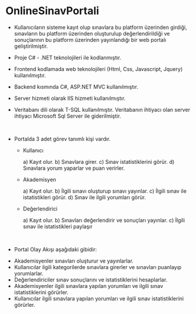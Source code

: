 # OnlineSinavPortali

- Kullanıcıların sisteme kayıt olup sınavlara bu platform üzerinden girdiği, sınavların bu platform üzerinden oluşturulup	 değerlendirildiği ve sonuçlarının bu platform üzerinden yayınlandığı bir web portalı geliştirilmiştir.

- Proje C# - .NET teknolojileri ile kodlanmıştır.

- Frontend kodlamada web teknolojileri (Html, Css, Javascript, Jquery) kullanılmıştır.

- Backend kısmında C#, ASP.NET MVC kullanılmıştır.

- Server hizmeti olarak IIS hizmeti kullanılmıştır.
 
- Veritabanı dili olarak T-SQL kullanılmıştır. Veritabanın ihtiyacı olan server ihtiyacı Microsoft Sql Server ile giderilmiştir.

<br>

- Portalda 3 adet görev tanımlı kişi vardır.

  - Kullanıcı
   
    a)	Kayıt olur.
    b)	Sınavlara girer.
    c)	Sınav istatistiklerini görür.
    d)	Sınavlara yorum yaparlar ve puan verirler.
    
  - Akademisyen
  
    a)	Kayıt olur.
    b)	İlgili sınavı oluşturup sınavı yayınlar.
    c)	İlgili sınav ile istatistikleri görür.
    d)	Sınav ile ilgili yorumları görür.
    
  - Değerlendirici
  
    a)	Kayıt olur.
    b)	Sınavları değerlendirir ve sonuçları yayınlar.
    c)	İlgili sınav ile istatistikleri paylaşır

<br>

- Portal Olay Akışı aşağıdaki gibidir:


 * Akademisyenler sınavları oluşturur ve yayınlarlar. 
 * Kullanıcılar ilgili  kategorilerde sınavlara girerler ve sınavları puanlayıp yorumlarlar. 
 * Değerlendiriciler sınav sonuçlarını ve istatistiklerini hesaplarlar.
 * Akademisyenler ilgili sınavlara yapılan yorumları ve ilgili sınav istatistiklerini görürler.
 * Kullanıcılar ilgili sınavlara yapılan yorumları ve ilgili sınav istatistiklerini görürler.



